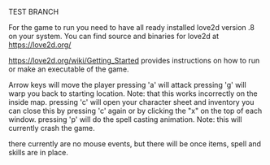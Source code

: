 TEST BRANCH

For the game to run you need to have all ready installed love2d version .8 on your system.
You can find source and binaries for love2d at https://love2d.org/

https://love2d.org/wiki/Getting_Started provides instructions on how to run or make an executable of the game.


Arrow keys will move the player
pressing 'a' will attack
pressing 'g' will warp you back to starting location. Note: that this works incorrectly on the inside map.
pressing 'c' will open your character sheet and inventory you can close this by pressing 'c' again or by clicking the "x"
on the top of each window.
pressing 'p' will do the spell casting animation. Note: this will currently crash the game.

there currently are no mouse events, but there will be once items, spell and skills are in place.
